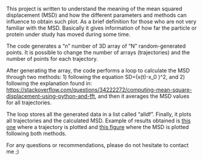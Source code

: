 This project is written to understand the meaning of the mean squared displacement (MSD) and how the different parameters and methods can influence to obtain such plot.
As a brief definition for those who are not very familiar with the MSD. Basically it gives information of how far the particle or protein under study has moved during some time.

The code generates a “n” number of 3D array of “N” random-generated points. It is possible to change the number of arrays (trajectories) and the number of points for each trajectory.

After generating the array, the code performs a loop to calculate the MSD through two methods: 1) following the equation SD=(x(t)-x_0 )^2, and 2) following the explanation found in: https://stackoverflow.com/questions/34222272/computing-mean-square-displacement-using-python-and-fft, and then it averages the MSD values for all trajectories.

The loop stores all the generated data in a list called “alldf”. Finally, it plots all trajectories and the calculated MSD.
Example of results obtained is [this one](https://github.com/agmarin87/agmarin-PythonProjects/blob/master/MSD%20project/Trajectory%20example.png) where a trajectory is plotted and [this figure](https://github.com/agmarin87/agmarin-PythonProjects/blob/master/MSD%20project/MSD%20calculation%20example.png) where the MSD is plotted following both methods.

For any questions or recommendations, please do not hesitate to contact me ;)

